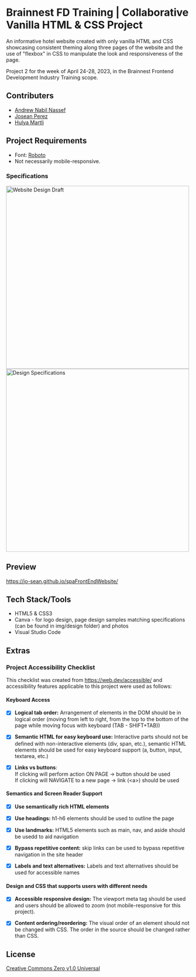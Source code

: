 # Brainnest FD Training | Collaborative Vanilla HTML & CSS Project

An informative hotel website created with only vanilla HTML and CSS showcasing consistent theming along three pages of the website and the use of "flexbox" in CSS to manipulate the look and responsiveness of the page.

Project 2 for the week of April 24-28, 2023, in the Brainnest Frontend Development Industry Training scope.


## Contributers

* [Andrew Nabil Nassef](https://github.com/AndrewNabil22)
* [Josean Perez](https://github.com/jo-sean)
* [Hulya Martli](https://github.com/hulyamartli)

## Project Requirements

* Font: [Roboto](https://fonts.google.com/specimen/Roboto)
* Not necessarily mobile-responsive.

### Specifications  

<img width="500" src="https://lh3.googleusercontent.com/pw/AJFCJaV6DFnkFrkrjhKJ5sBX83gC-KWbN_7DXjH-7a-DmVBnXmQ37mOGMWPzIG0LoFq3iKnlvT2lxnc2UPEqddnkZoHDvXP6EjabnMdlx2O9Ff8PNrlCBO_8M_giBcgJpQMtILRexqjR5npfzJHzgx-58o-QlQ=w894-h1190-s-no?authuser=0" alt="Website Design Draft">

<img width="500" src="https://lh3.googleusercontent.com/pw/AJFCJaU1Z2tXI9lXH6WSgoYn1E3mkljHBXL-AoZLg5CC-a7T7wPbOfvptgzx4NGbSUx1KnwVBvvh3g99HOJhUVfBUD9Se_22MwQ7PW0X13973R_p4I1jTOTRGjKWiSNNk-uqHD91UM5U3lZFhenoyZJ8qdLcdA=w903-h1091-s-no?authuser=0" alt="Design Specifications">

## Preview

https://jo-sean.github.io/spaFrontEndWebsite/

## Tech Stack/Tools

* HTML5 & CSS3
* Canva - for logo design, page design samples matching specifications (can be found in img/design folder) and photos
* Visual Studio Code

## Extras

### Project Accessibility Checklist

This checklist was created from https://web.dev/accessible/ and accessibility features applicable to this project were used as follows:

#### Keyboard Access

* [x] **Logical tab order:** Arrangement of elements in the DOM should be in logical order (moving from left to right, from the top to the bottom of the page while moving focus with keyboard (TAB - SHIFT+TAB))

* [x] **Semantic HTML for easy keyboard use:** Interactive parts should not be defined with non-interactive elements (div, span, etc.), semantic HTML elements should be used for easy keyboard support (a, button, input, textarea, etc.)

* [x] **Links vs buttons**:  
If clicking will perform action ON PAGE -> button should be used  
If clicking will NAVIGATE to a new page -> link (\<a>) should be used

#### Semantics and Screen Reader Support

* [x] **Use semantically rich HTML elements**

* [x] **Use headings:** h1-h6 elements should be used to outline the page

* [x] **Use landmarks:** HTML5 elements such as main, nav, and aside should be usedd to aid navigation

* [x] **Bypass repetitive content:** skip links can be used to bypass repetitive navigation in the site header

* [x] **Labels and text alternatives:** Labels and text alternatives should be used for accessible names 

#### Design and CSS that supports users with different needs

* [x] **Accessible responsive design:** The viewport meta tag should be used and users should be allowed to zoom (not mobile-responsive for this project).

* [x] **Content ordering/reordering:** The visual order of an element should not be changed with CSS. The order in the source should be changed rather than CSS.

## License
[Creative Commons Zero v1.0 Universal](https://choosealicense.com/licenses/cc0-1.0/)
